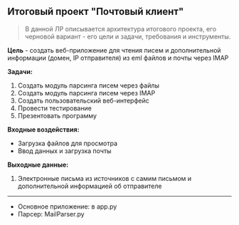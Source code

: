 Итоговый проект "Почтовый клиент"
---
>В данной ЛР описывается архитектура итогового проекта, его черновой вариант - его цели и задачи, требования и инструменты.

__Цель__ - создать веб-приложение для чтения писем и дополнительной информации (домен, IP отправителя) из eml файлов и почты через IMAP

__Задачи:__
  1. Создать модуль парсинга писем через файлы
  2. Создать модуль парсинга писем через IMAP
  3. Создать пользовательский веб-интерфейс
  4. Провести тестирование
  5. Презентовать программу

__Входные воздействия:__
  - Загрузка файлов для просмотра
  - Ввод данных и загрузка почты
  
__Выходные данные:__
  1. Электронные письма из источников с самим письмом и дополнительной информацией об отправителе
---

- Основное приложение: в app.py
- Парсер: MailParser.py
